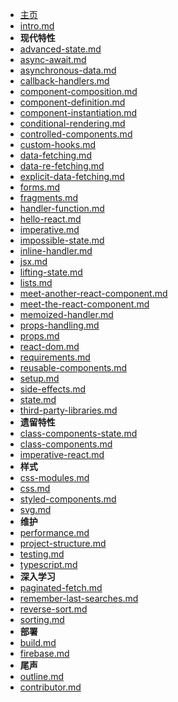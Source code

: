 - [主页](/README.md)
- [intro.md](intro.md)
- **现代特性**
- [advanced-state.md](react-modern\advanced-state.md)
- [async-await.md](react-modern\async-await.md)
- [asynchronous-data.md](react-modern\asynchronous-data.md)
- [callback-handlers.md](react-modern\callback-handlers.md)
- [component-composition.md](react-modern\component-composition.md)
- [component-definition.md](react-modern\component-definition.md)
- [component-instantiation.md](react-modern\component-instantiation.md)
- [conditional-rendering.md](react-modern\conditional-rendering.md)
- [controlled-components.md](react-modern\controlled-components.md)
- [custom-hooks.md](react-modern\custom-hooks.md)
- [data-fetching.md](react-modern\data-fetching.md)
- [data-re-fetching.md](react-modern\data-re-fetching.md)
- [explicit-data-fetching.md](react-modern\explicit-data-fetching.md)
- [forms.md](react-modern\forms.md)
- [fragments.md](react-modern\fragments.md)
- [handler-function.md](react-modern\handler-function.md)
- [hello-react.md](react-modern\hello-react.md)
- [imperative.md](react-modern\imperative.md)
- [impossible-state.md](react-modern\impossible-state.md)
- [inline-handler.md](react-modern\inline-handler.md)
- [jsx.md](react-modern\jsx.md)
- [lifting-state.md](react-modern\lifting-state.md)
- [lists.md](react-modern\lists.md)
- [meet-another-react-component.md](react-modern\meet-another-react-component.md)
- [meet-the-react-component.md](react-modern\meet-the-react-component.md)
- [memoized-handler.md](react-modern\memoized-handler.md)
- [props-handling.md](react-modern\props-handling.md)
- [props.md](react-modern\props.md)
- [react-dom.md](react-modern\react-dom.md)
- [requirements.md](react-modern\requirements.md)
- [reusable-components.md](react-modern\reusable-components.md)
- [setup.md](react-modern\setup.md)
- [side-effects.md](react-modern\side-effects.md)
- [state.md](react-modern\state.md)
- [third-party-libraries.md](react-modern\third-party-libraries.md)
- **遗留特性**
- [class-components-state.md](react-legacy\class-components-state.md)
- [class-components.md](react-legacy\class-components.md)
- [imperative-react.md](react-legacy\imperative-react.md)
- **样式**
- [css-modules.md](react-styling\css-modules.md)
- [css.md](react-styling\css.md)
- [styled-components.md](react-styling\styled-components.md)
- [svg.md](react-styling\svg.md)
- **维护**
- [performance.md](react-maintenance\performance.md)
- [project-structure.md](react-maintenance\project-structure.md)
- [testing.md](react-maintenance\testing.md)
- [typescript.md](react-maintenance\typescript.md)
- **深入学习**
- [paginated-fetch.md](react-modern-advanced\paginated-fetch.md)
- [remember-last-searches.md](react-modern-advanced\remember-last-searches.md)
- [reverse-sort.md](react-modern-advanced\reverse-sort.md)
- [sorting.md](react-modern-advanced\sorting.md)
- **部署**
- [build.md](react-deploy\build.md)
- [firebase.md](react-deploy\firebase.md)
- **尾声**
- [outline.md](outline.md)
- [contributor.md](contributor.md)